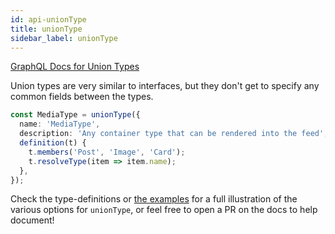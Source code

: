 ```yaml
---
id: api-unionType
title: unionType
sidebar_label: unionType
---
```


[GraphQL Docs for Union Types](https://graphql.org/learn/schema/#union-types)

Union types are very similar to interfaces, but they don't get to specify any common fields between the types.

```ts
const MediaType = unionType({
  name: 'MediaType',
  description: 'Any container type that can be rendered into the feed',
  definition(t) {
    t.members('Post', 'Image', 'Card');
    t.resolveType(item => item.name);
  },
});
```

Check the type-definitions or [the examples](https://github.com/graphql-nexus/nexus/tree/develop/examples) for a full illustration of the various options for `unionType`, or feel free to open a PR on the docs to help document!
